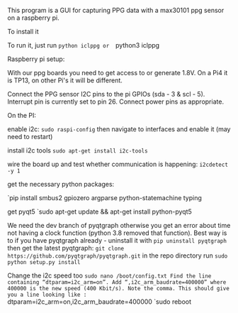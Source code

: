This program is a GUI for capturing PPG data with a max30101 ppg sensor on a raspberry pi. 

To install it


To run it, just run 
`python iclppg
or 
`python3 iclppg


Raspberry pi setup:

With our ppg boards you need to get access to or generate 1.8V. On a Pi4 it is TP13, on other Pi's it will be different.

Connect the PPG sensor I2C pins to the pi GPIOs (sda - 3 & scl - 5). Interrupt pin is currently set to pin 26. Connect power pins as appropriate.

On the PI:

enable i2c:
`sudo raspi-config`
then navigate to interfaces and enable it (may need to restart)

install i2c tools
`sudo apt-get install i2c-tools`

wire the board up and test whether communication is happening:
`i2cdetect -y 1`

get the necessary python packages:

`pip install smbus2 gpiozero argparse python-statemachine typing

get pyqt5
`sudo apt-get update && apt-get install python-pyqt5

We need the dev branch of pyqtgraph otherwise you get an error about time not having a clock function (python 3.8 removed that function). Best way is to
if you have pyqtgraph already - uninstall it   with 
`pip uninstall pyqtgraph`
then get the latest pyqtgraph:
`git clone https://github.com/pyqtgraph/pyqtgraph.git`
in the repo directory run 
`sudo python setup.py install`

Change the i2c speed too
`sudo nano /boot/config.txt
Find the line containing “dtparam=i2c_arm=on”.
Add “,i2c_arm_baudrate=400000” where 400000 is the new speed (400 Kbit/s). Note the comma.
This should give you a line looking like :
`dtparam=i2c_arm=on,i2c_arm_baudrate=400000
`sudo reboot
